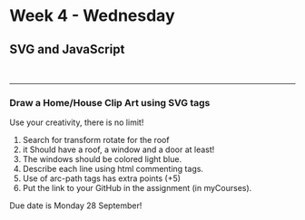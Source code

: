 <body>

<h1>
Week 4 - Wednesday<br>
</h1>
<h2>SVG and JavaScript</h2>
<br>
<hr>
<h3>
Draw a Home/House Clip Art using SVG tags
</h3>
<p>
    Use your creativity, there is no limit!
</p>
<ol>
    <li>
        Search for transform rotate for the roof
    </li>
    <li>
        it Should have a roof, a window and a door at least!
    </li>
    <li>
        The windows should be colored light blue.
    </li>
    <li>
        Describe each line using html commenting tags.
    </li>
    <li>
        Use of arc-path tags has extra points (+5)
    </li>
    <li>
        Put the link to your GitHub in the assignment (in myCourses).
    </li>
</ol>

<p>
    <emps>
        Due date is Monday 28 September!
    </emps>
</p>
</body>
</html>
